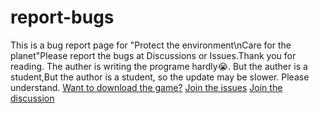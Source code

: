 # report-bugs
This is a bug report page for "Protect the environment\nCare for the planet"Please report the bugs at Discussions or Issues.Thank you for reading.
The auther is writing the programe hardly😭.
But the auther is a student,But the author is a student, so the update may be slower. Please understand.
[Want to download the game?](pan.baidu.com)
[Join the issues](https://github.com/cancatchina/report-bugs/issues)
[Join the discussion]()
